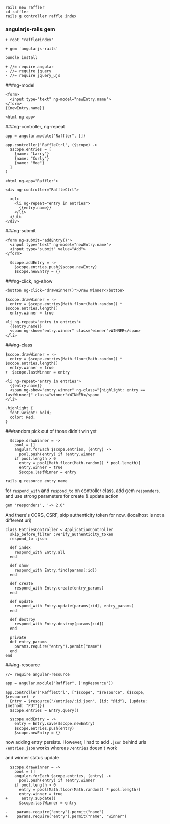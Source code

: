 ```
rails new raffler
cd raffler
rails g controller raffle index
```

### angularjs-rails gem
```
+ root "raffle#index"

+ gem 'angularjs-rails'

bundle install
```

```
+ //= require angular
- //= require jquery
- //= require jquery_ujs
```

###ng-model
```
<form>
  <input type="text" ng-model="newEntry.name">
</form> 
{{newEntry.name}}

<html ng-app>
```

###ng-controller, ng-repeat
```
app = angular.module("Raffler", [])

app.controller('RaffleCtrl', ($scope) ->
  $scope.entries = [
    {name: "Larry"}
    {name: "Curly"}
    {name: "Moe"}
  ]
)

<html ng-app="Raffler">

<div ng-controller="RaffleCtrl">
  
  <ul>
    <li ng-repeat="entry in entries">
      {{entry.name}}
    </li>
  </ul>
</div>
```

###ng-submit
```
<form ng-submit="addEntry()">
  <input type="text" ng-model="newEntry.name">
  <input type="submit" value="Add">
</form>

  $scope.addEntry = ->
    $scope.entries.push($scope.newEntry)
    $scope.newEntry = {}
```

###ng-click, ng-show
```
<button ng-click="drawWinner()">Draw Winner</button>

$scope.drawWinner = ->
  entry = $scope.entries[Math.floor(Math.random() * $scope.entries.length)]
  entry.winner = true

<li ng-repeat="entry in entries">
  {{entry.name}}
  <span ng-show="entry.winner" class="winner">WINNER</span>
</li>
```

###ng-class
```
$scope.drawWinner = ->
  entry = $scope.entries[Math.floor(Math.random() * $scope.entries.length)]
  entry.winner = true
+  $scope.lastWinner = entry

<li ng-repeat="entry in entries">
  {{entry.name}}
  <span ng-show="entry.winner" ng-class="{highlight: entry == lastWinner}" class="winner">WINNER</span>
</li>

.highlight {
  font-weight: bold;
  color: Red;
}
```

###random pick out of those didn't win yet
```
  $scope.drawWinner = ->
    pool = []
    angular.forEach $scope.entries, (entry) ->
      pool.push(entry) if !entry.winner
    if pool.length > 0
      entry = pool[Math.floor(Math.random() * pool.length)]
      entry.winner = true
      $scope.lastWinner = entry
```

```
rails g resource entry name
```

for `respond_with` and `respond_to` on controller class, add gem `responders`. and use strong parameters for create & update action  

```
gem 'responders', '~> 2.0'
```

And there's CORS, CSRF, skip authenticity token for now. (localhost is not a different uri)

```
class EntriesController < ApplicationController
  skip_before_filter :verify_authenticity_token
  respond_to :json

  def index
    respond_with Entry.all
  end

  def show
    respond_with Entry.find(params[:id])
  end

  def create
    respond_with Entry.create(entry_params)
  end

  def update
    respond_with Entry.update(params[:id], entry_params)
  end

  def destroy
    respond_with Entry.destroy(params[:id])
  end

  private
  def entry_params
    params.require("entry").permit("name")
  end
end
```

###ng-resource
```
//= require angular-resource

app = angular.module("Raffler", ['ngResource'])

app.controller('RaffleCtrl', ["$scope", "$resource", ($scope, $resource) ->
  Entry = $resource("/entries/:id.json", {id: "@id"}, {update: {method: "PUT"}})
  $scope.entries = Entry.query()

  $scope.addEntry = ->
    entry = Entry.save($scope.newEntry)
    $scope.entries.push(entry)
    $scope.newEntry = {}
```

now adding entry persists. However, I had to add `.json` behind urls `/entries.json` works whereas `/entries` doesn't work


and winner status update
```
  $scope.drawWinner = ->
    pool = []
    angular.forEach $scope.entries, (entry) ->
      pool.push(entry) if !entry.winner
    if pool.length > 0
      entry = pool[Math.floor(Math.random() * pool.length)]
      entry.winner = true
+      entry.$update()
      $scope.lastWinner = entry

-    params.require("entry").permit("name")
+    params.require("entry").permit("name", "winner")
```